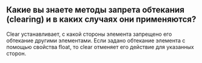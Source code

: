 ## Какие вы знаете методы запрета обтекания (clearing) и в каких случаях они применяются?

Clear устанавливает, с какой стороны элемента запрещено его обтекание другими элементами. Если задано обтекание элемента с помощью свойства float, то clear отменяет его действие для указанных сторон.